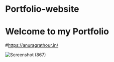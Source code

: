 # Portfolio-website
# Welcome to my Portfolio 


#https://anuragrathour.in/

![Screenshot (867)](https://user-images.githubusercontent.com/83803557/200716172-014122e1-eaf8-483a-a941-87cbc1c42904.png)

